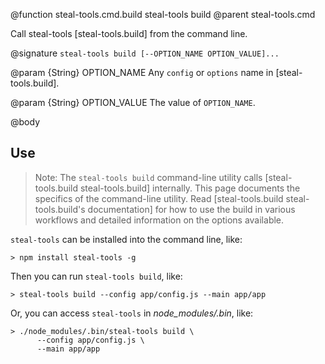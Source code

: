 @function steal-tools.cmd.build steal-tools build
@parent steal-tools.cmd 

Call steal-tools [steal-tools.build] from the command line.

@signature `steal-tools build [--OPTION_NAME OPTION_VALUE]...`

@param {String} OPTION_NAME Any `config` or `options` name in [steal-tools.build].

@param {String} OPTION_VALUE The value of `OPTION_NAME`.

@body

## Use

> Note: The `steal-tools build` command-line
utility calls [steal-tools.build steal-tools.build] 
internally. This page documents the specifics of the command-line utility. Read
[steal-tools.build steal-tools.build's documentation] for how to use
the build in various workflows and detailed information
on the options available.


`steal-tools` can be installed into the command line, like:

    > npm install steal-tools -g
    
Then you can run `steal-tools build`, like:

    > steal-tools build --config app/config.js --main app/app

Or, you can access `steal-tools` in _node_modules/.bin_, like:

    > ./node_modules/.bin/steal-tools build \
          --config app/config.js \
          --main app/app
          


